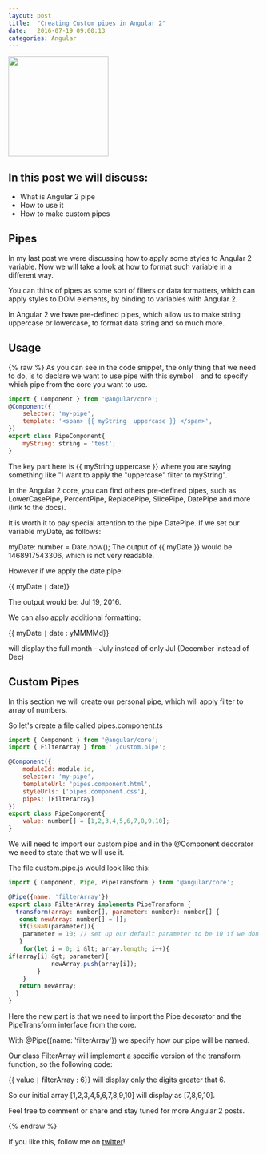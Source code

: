 ```yaml
---
layout: post
title:  "Creating Custom pipes in Angular 2"
date:   2016-07-19 09:00:13
categories: Angular
---
```


<img src="{{ site.baseurl }}/images/pipe.png" height="200px">


## In this post we will discuss:

* What is Angular 2 pipe
* How to use it
* How to make custom pipes

## Pipes

In my last post we were discussing how to apply some styles to Angular 2 variable. Now we will take a look at how to format such variable in a different way.

You can think of pipes as some sort of filters or data formatters, which can apply styles to DOM elements, by binding to variables with Angular 2.

In Angular 2 we have pre-defined pipes, which allow us to make string uppercase or lowercase, to format data string and so much more.

## Usage
{% raw %}
As you can see in the code snippet, the only thing that we need to do, is to declare we want to use pipe with this symbol  <code>&#124;</code> and to specify which pipe from the core you want to use.


```javascript
import { Component } from '@angular/core';
@Component({
	selector: 'my-pipe',
	template: '<span> {{ myString  uppercase }} </span>',
})
export class PipeComponent{
	myString: string = 'test';
}
```


The key part here is  {{ myString  uppercase  }} where you are saying something like "I want to apply the "uppercase" filter to myString".

In the Angular 2 core, you can find others pre-defined pipes, such as LowerCasePipe, PercentPipe, ReplacePipe, SlicePipe, DatePipe and more (link to the docs).

It is worth it to pay special attention to the pipe DatePipe. If we set our variable myDate, as follows:

myDate: number = Date.now();
The output of {{ myDate }} would be 1468917543306, which is not very readable.

However if we apply the date pipe:

{{ myDate <code>&#124;</code> date}}

The output would be:  ‎Jul‎ ‎19‎, ‎2016.

We can also apply additional formatting:

{{ myDate <code>&#124;</code> date : yMMMMd}}

will display the full month - July instead of only Jul (December instead of Dec)

## Custom Pipes

In this section we will create our personal pipe, which will apply filter to array of numbers.

So let's create a file called pipes.component.ts

~~~js
import { Component } from '@angular/core';
import { FilterArray } from './custom.pipe';

@Component({
	moduleId: module.id,
	selector: 'my-pipe',
	templateUrl: 'pipes.component.html',
	styleUrls: ['pipes.component.css'],
	pipes: [FilterArray]
})
export class PipeComponent{
 	value: number[] = [1,2,3,4,5,6,7,8,9,10];
}

~~~

We will need to import our custom pipe and in the @Component decorator we need to state that we will use it.

The file custom.pipe.js would look like this:

~~~ js
import { Component, Pipe, PipeTransform } from '@angular/core';

@Pipe({name: 'filterArray'})
export class FilterArray implements PipeTransform {
  transform(array: number[], parameter: number): number[] {
   const newArray: number[] = [];
   if(isNaN(parameter)){
   	parameter = 10; // set up our default parameter to be 10 if we don't specify it.
   }
    for(let i = 0; i &lt; array.length; i++){
if(array[i] &gt; parameter){
    		newArray.push(array[i]);
    	}
    }
   return newArray;
  }
}
~~~
Here the new part is that we need to import the Pipe decorator and the PipeTransform interface from the core.

With @Pipe({name: 'filterArray'}) we specify how our pipe will be named.

Our class FilterArray will implement a specific version of the transform function, so the following code:

{{ value <code>&#124;</code> filterArray : 6}}
will display only the digits greater that 6.

So our initial array [1,2,3,4,5,6,7,8,9,10] will display as [7,8,9,10].



Feel free to comment or share and stay tuned for more Angular 2 posts.


{% endraw %}

If you like this, follow me on [twitter](https://twitter.com/lili_vs)!
